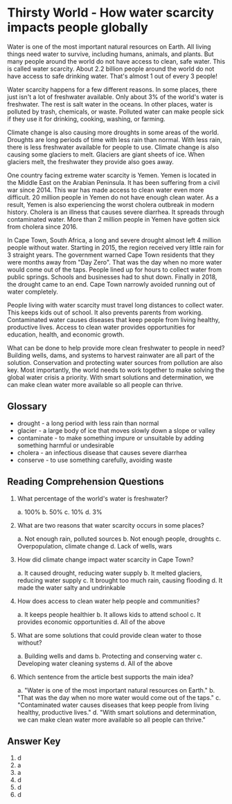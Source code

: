# Thirsty World - How water scarcity impacts people globally

Water is one of the most important natural resources on Earth. All living things need water to survive, including humans, animals, and plants. But many people around the world do not have access to clean, safe water. This is called water scarcity. About 2.2 billion people around the world do not have access to safe drinking water. That's almost 1 out of every 3 people!

Water scarcity happens for a few different reasons. In some places, there just isn't a lot of freshwater available. Only about 3% of the world's water is freshwater. The rest is salt water in the oceans. In other places, water is polluted by trash, chemicals, or waste. Polluted water can make people sick if they use it for drinking, cooking, washing, or farming.

Climate change is also causing more droughts in some areas of the world. Droughts are long periods of time with less rain than normal. With less rain, there is less freshwater available for people to use. Climate change is also causing some glaciers to melt. Glaciers are giant sheets of ice. When glaciers melt, the freshwater they provide also goes away.

One country facing extreme water scarcity is Yemen. Yemen is located in the Middle East on the Arabian Peninsula. It has been suffering from a civil war since 2014. This war has made access to clean water even more difficult. 20 million people in Yemen do not have enough clean water. As a result, Yemen is also experiencing the worst cholera outbreak in modern history. Cholera is an illness that causes severe diarrhea. It spreads through contaminated water. More than 2 million people in Yemen have gotten sick from cholera since 2016.

In Cape Town, South Africa, a long and severe drought almost left 4 million people without water. Starting in 2015, the region received very little rain for 3 straight years. The government warned Cape Town residents that they were months away from "Day Zero". That was the day when no more water would come out of the taps. People lined up for hours to collect water from public springs. Schools and businesses had to shut down. Finally in 2018, the drought came to an end. Cape Town narrowly avoided running out of water completely.

People living with water scarcity must travel long distances to collect water. This keeps kids out of school. It also prevents parents from working. Contaminated water causes diseases that keep people from living healthy, productive lives. Access to clean water provides opportunities for education, health, and economic growth.

What can be done to help provide more clean freshwater to people in need? Building wells, dams, and systems to harvest rainwater are all part of the solution. Conservation and protecting water sources from pollution are also key. Most importantly, the world needs to work together to make solving the global water crisis a priority. With smart solutions and determination, we can make clean water more available so all people can thrive.

## Glossary

- drought - a long period with less rain than normal
- glacier - a large body of ice that moves slowly down a slope or valley
- contaminate - to make something impure or unsuitable by adding something harmful or undesirable
- cholera - an infectious disease that causes severe diarrhea
- conserve - to use something carefully, avoiding waste

## Reading Comprehension Questions

1. What percentage of the world's water is freshwater?

   a. 100%
   b. 50%
   c. 10%
   d. 3%

2. What are two reasons that water scarcity occurs in some places?

   a. Not enough rain, polluted sources
   b. Not enough people, droughts
   c. Overpopulation, climate change
   d. Lack of wells, wars

3. How did climate change impact water scarcity in Cape Town?

   a. It caused drought, reducing water supply
   b. It melted glaciers, reducing water supply
   c. It brought too much rain, causing flooding
   d. It made the water salty and undrinkable

4. How does access to clean water help people and communities?

   a. It keeps people healthier
   b. It allows kids to attend school
   c. It provides economic opportunities
   d. All of the above

5. What are some solutions that could provide clean water to those without?

   a. Building wells and dams
   b. Protecting and conserving water
   c. Developing water cleaning systems
   d. All of the above

6. Which sentence from the article best supports the main idea?

   a. "Water is one of the most important natural resources on Earth."
   b. "That was the day when no more water would come out of the taps."
   c. "Contaminated water causes diseases that keep people from living healthy, productive lives."
   d. "With smart solutions and determination, we can make clean water more available so all people can thrive."

## Answer Key

1. d
2. a
3. a
4. d
5. d
6. d
